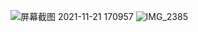 ![屏幕截图 2021-11-21 170957](https://user-images.githubusercontent.com/89110625/142756249-6ab70517-1686-4793-9043-c2bf3718adc4.png)
![IMG_2385](https://user-images.githubusercontent.com/89110625/142761103-28a26a27-354b-4deb-83b6-1e5afd06af8b.jpg)
